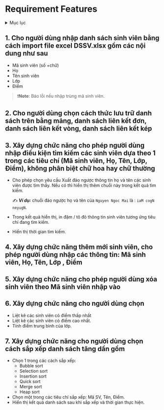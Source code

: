 # Requirement Features

<details>
<summary>Mục lục</summary>

- [Requirement Features](#requirement-features)
  - [1. Cho người dùng nhập danh sách sinh viên bằng cách import file excel DSSV.xlsx gồm các nội dung như sau](#1-cho-người-dùng-nhập-danh-sách-sinh-viên-bằng-cách-import-file-excel-dssvxlsx-gồm-các-nội-dung-như-sau)
  - [2. Cho người dùng chọn cách thức lưu trữ danh sách trên bằng mảng, danh sách liên kết đơn, danh sách liên kết vòng, danh sách liên kết kép](#2-cho-người-dùng-chọn-cách-thức-lưu-trữ-danh-sách-trên-bằng-mảng-danh-sách-liên-kết-đơn-danh-sách-liên-kết-vòng-danh-sách-liên-kết-kép)
  - [3. Xây dựng chức năng cho phép người dùng nhập điều kiện tìm kiếm các sinh viên dựa theo 1 trong các tiêu chí (Mã sinh viên, Họ, Tên, Lớp, Điểm), không phân biệt chữ hoa hay chữ thường](#3-xây-dựng-chức-năng-cho-phép-người-dùng-nhập-điều-kiện-tìm-kiếm-các-sinh-viên-dựa-theo-1-trong-các-tiêu-chí-mã-sinh-viên-họ-tên-lớp-điểm-không-phân-biệt-chữ-hoa-hay-chữ-thường)
  - [4. Xây dựng chức năng thêm mới sinh viên, cho phép người dùng nhập các thông tin: Mã sinh viên, Họ, Tên, Lớp , Điểm](#4-xây-dựng-chức-năng-thêm-mới-sinh-viên-cho-phép-người-dùng-nhập-các-thông-tin-mã-sinh-viên-họ-tên-lớp--điểm)
  - [5. Xây dựng chức năng cho phép người dùng xóa sinh viên theo Mã sinh viên nhập vào](#5-xây-dựng-chức-năng-cho-phép-người-dùng-xóa-sinh-viên-theo-mã-sinh-viên-nhập-vào)
  - [6. Xây dựng chức năng cho người dùng chọn](#6-xây-dựng-chức-năng-cho-người-dùng-chọn)
  - [7. Xây dựng chức năng cho người dùng chọn cách sắp xếp danh sách tăng dần gồm](#7-xây-dựng-chức-năng-cho-người-dùng-chọn-cách-sắp-xếp-danh-sách-tăng-dần-gồm)

</details>

## 1. Cho người dùng nhập danh sách sinh viên bằng cách import file excel DSSV.xlsx gồm các nội dung như sau

- Mã sinh viên (số +chữ)
- Họ
- Tên sinh viên
- Lớp
- Điểm

> :heavy_exclamation_mark:**Note**: Báo lỗi nếu nhập trùng mã sinh viên.

## 2. Cho người dùng chọn cách thức lưu trữ danh sách trên bằng mảng, danh sách liên kết đơn, danh sách liên kết vòng, danh sách liên kết kép

## 3. Xây dựng chức năng cho phép người dùng nhập điều kiện tìm kiếm các sinh viên dựa theo 1 trong các tiêu chí (Mã sinh viên, Họ, Tên, Lớp, Điểm), không phân biệt chữ hoa hay chữ thường

- Cho phép chọn yêu cầu Xuất đảo ngược thông tin họ và tên các sinh viên được tìm thấy. Nếu có thì hiển thị thêm chuỗi này trong kết quả tìm kiếm.

    :writing_hand: ***Ví dụ:***  chuỗi đảo ngược họ và tên của `Nguyen Ngoc Mai` là : `iaM cogN neyugN`.

- Trong kết quả hiển thị, in đậm / tô đỏ thông tin sinh viên tương ứng tiêu chí đang tìm kiếm.

- Hiển thị thời gian tìm kiếm.

## 4. Xây dựng chức năng thêm mới sinh viên, cho phép người dùng nhập các thông tin: Mã sinh viên, Họ, Tên, Lớp , Điểm

## 5. Xây dựng chức năng cho phép người dùng xóa sinh viên theo Mã sinh viên nhập vào

## 6. Xây dựng chức năng cho người dùng chọn

- Liệt kê các sinh viên có điểm thấp nhất
- Liệt kê các sinh viên có điểm cao nhất.
- Tính điểm trung bình của lớp.

## 7. Xây dựng chức năng cho người dùng chọn cách sắp xếp danh sách tăng dần gồm

- Chọn 1 trong các cách sắp xếp:
  - Bubble sort
  - Selection sort
  - Insertion sort
  - Quick sort
  - Merge sort
  - Heap sort
- Chọn một trong các tiêu chí sắp xếp:  Mã SV, Tên, Điểm.
- Hiển thị kết quả danh sách sau khi sắp xếp và thời gian thực hiện.
